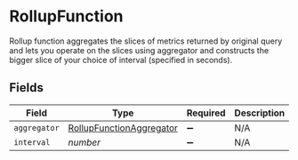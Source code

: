 # RollupFunction

Rollup function aggregates the slices of metrics returned by original query and lets you operate on the slices using aggregator and constructs the bigger slice of your choice of interval (specified in seconds).


## Fields

| Field                                                                       | Type                                                                        | Required                                                                    | Description                                                                 |
| --------------------------------------------------------------------------- | --------------------------------------------------------------------------- | --------------------------------------------------------------------------- | --------------------------------------------------------------------------- |
| `aggregator`                                                                | [RollupFunctionAggregator](../../models/shared/rollupfunctionaggregator.md) | :heavy_minus_sign:                                                          | N/A                                                                         |
| `interval`                                                                  | *number*                                                                    | :heavy_minus_sign:                                                          | N/A                                                                         |
